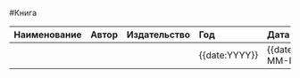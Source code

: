 #Книга

| Наименование | Автор | Издательство | Год | Дата начала |
|------|:---------|:-----------|:---------|:----------|
| | |  | {{date:YYYY}} |{{date:YYYY-MM-DD}}|

